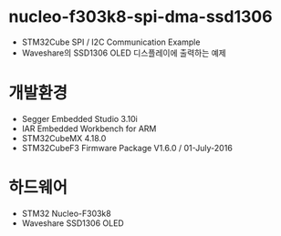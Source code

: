 # nucleo-f303k8-spi-dma-ssd1306
 - STM32Cube SPI / I2C Communication Example
 - Waveshare의 SSD1306 OLED 디스플레이에 출력하는 예제

# 개발환경
 - Segger Embedded Studio 3.10i
 - IAR Embedded Workbench for ARM
 - STM32CubeMX 4.18.0
 - STM32CubeF3 Firmware Package V1.6.0 / 01-July-2016

# 하드웨어
 - STM32 Nucleo-F303k8
 - Waveshare SSD1306 OLED
